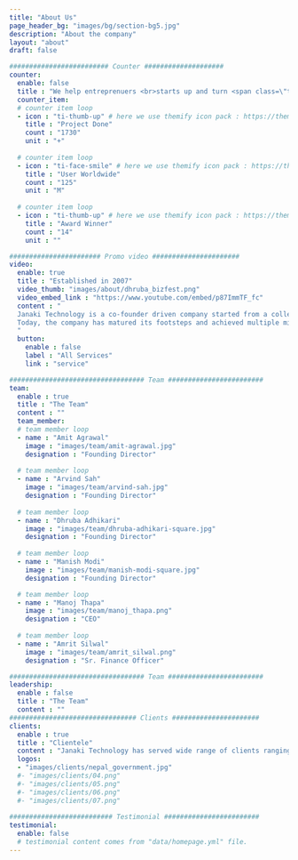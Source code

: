```yaml
---
title: "About Us"
page_header_bg: "images/bg/section-bg5.jpg"
description: "About the company"
layout: "about"
draft: false

######################### Counter ####################
counter:
  enable: false
  title : "We help entreprenuers <br>starts up and turn <span class=\"text-color\">their ideas into</span> produtcs"
  counter_item:
  # counter item loop
  - icon : "ti-thumb-up" # here we use themify icon pack : https://themify.me/themify-icons
    title : "Project Done"
    count : "1730"
    unit : "+"
    
  # counter item loop
  - icon : "ti-face-smile" # here we use themify icon pack : https://themify.me/themify-icons
    title : "User Worldwide"
    count : "125"
    unit : "M"
    
  # counter item loop
  - icon : "ti-thumb-up" # here we use themify icon pack : https://themify.me/themify-icons
    title : "Award Winner"
    count : "14"
    unit : ""

####################### Promo video ######################
video:
  enable: true
  title : "Established in 2007"
  video_thumb: "images/about/dhruba_bizfest.png"
  video_embed_link : "https://www.youtube.com/embed/p87ImmTF_fc"
  content : "
  Janaki Technology is a co-founder driven company started from a college dormitory back in 2007.
  Today, the company has matured its footsteps and achieved multiple milestones steered with its passion, enthusiasm and utter dedication since the very beginning.
  "
  button:
    enable : false
    label : "All Services"
    link : "service"

################################## Team ########################
team:
  enable : true
  title : "The Team"
  content : ""
  team_member:
  # team member loop
  - name : "Amit Agrawal"
    image : "images/team/amit-agrawal.jpg"
    designation : "Founding Director"
    
  # team member loop
  - name : "Arvind Sah"
    image : "images/team/arvind-sah.jpg"
    designation : "Founding Director"
    
  # team member loop
  - name : "Dhruba Adhikari"
    image : "images/team/dhruba-adhikari-square.jpg"
    designation : "Founding Director"
    
  # team member loop
  - name : "Manish Modi"
    image : "images/team/manish-modi-square.jpg"
    designation : "Founding Director"

  # team member loop
  - name : "Manoj Thapa"
    image : "images/team/manoj_thapa.png"
    designation : "CEO"
    
  # team member loop
  - name : "Amrit Silwal"
    image : "images/team/amrit_silwal.png"
    designation : "Sr. Finance Officer"

################################## Team ########################
leadership:
  enable : false
  title : "The Team"
  content : ""
################################ Clients ######################
clients:
  enable : true
  title : "Clientele"
  content : "Janaki Technology has served wide range of clients ranging from Ministries to SMSe"
  logos:
  - "images/clients/nepal_government.jpg"
  #- "images/clients/04.png"
  #- "images/clients/05.png"
  #- "images/clients/06.png"
  #- "images/clients/07.png"
    
########################## Testimonial ########################
testimonial:
  enable: false
  # testimonial content comes from "data/homepage.yml" file.
---
```

